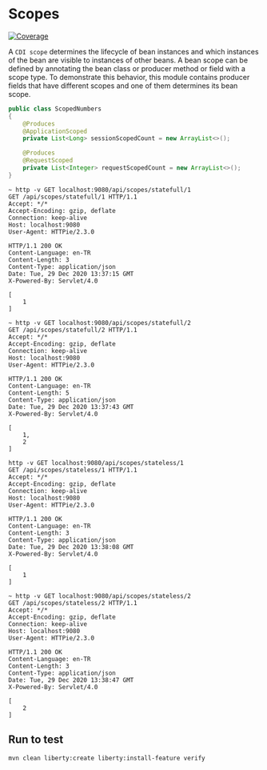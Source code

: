 # Scopes
[![Coverage](https://sonarcloud.io/api/project_badges/measure?project=org.jugistanbul%3Ascopes&metric=coverage)](https://sonarcloud.io/dashboard?id=org.jugistanbul%3Ascopes)

A `CDI scope` determines the lifecycle of bean instances and which instances of the bean are visible to instances of other beans. A bean scope can be defined by annotating the bean class or producer method or field with a scope type. To demonstrate this behavior, this module contains producer fields that have different scopes and one of them determines its bean scope.

```java
public class ScopedNumbers
{
    @Produces
    @ApplicationScoped
    private List<Long> sessionScopedCount = new ArrayList<>();

    @Produces
    @RequestScoped
    private List<Integer> requestScopedCount = new ArrayList<>();
}
```

```shell script
~ http -v GET localhost:9080/api/scopes/statefull/1
GET /api/scopes/statefull/1 HTTP/1.1
Accept: */*
Accept-Encoding: gzip, deflate
Connection: keep-alive
Host: localhost:9080
User-Agent: HTTPie/2.3.0

HTTP/1.1 200 OK
Content-Language: en-TR
Content-Length: 3
Content-Type: application/json
Date: Tue, 29 Dec 2020 13:37:15 GMT
X-Powered-By: Servlet/4.0

[
    1
]

~ http -v GET localhost:9080/api/scopes/statefull/2
GET /api/scopes/statefull/2 HTTP/1.1
Accept: */*
Accept-Encoding: gzip, deflate
Connection: keep-alive
Host: localhost:9080
User-Agent: HTTPie/2.3.0

HTTP/1.1 200 OK
Content-Language: en-TR
Content-Length: 5
Content-Type: application/json
Date: Tue, 29 Dec 2020 13:37:43 GMT
X-Powered-By: Servlet/4.0

[
    1,
    2
]

http -v GET localhost:9080/api/scopes/stateless/1
GET /api/scopes/stateless/1 HTTP/1.1
Accept: */*
Accept-Encoding: gzip, deflate
Connection: keep-alive
Host: localhost:9080
User-Agent: HTTPie/2.3.0

HTTP/1.1 200 OK
Content-Language: en-TR
Content-Length: 3
Content-Type: application/json
Date: Tue, 29 Dec 2020 13:38:08 GMT
X-Powered-By: Servlet/4.0

[
    1
]

~ http -v GET localhost:9080/api/scopes/stateless/2
GET /api/scopes/stateless/2 HTTP/1.1
Accept: */*
Accept-Encoding: gzip, deflate
Connection: keep-alive
Host: localhost:9080
User-Agent: HTTPie/2.3.0

HTTP/1.1 200 OK
Content-Language: en-TR
Content-Length: 3
Content-Type: application/json
Date: Tue, 29 Dec 2020 13:38:47 GMT
X-Powered-By: Servlet/4.0

[
    2
]
```

## Run to test
```shell
mvn clean liberty:create liberty:install-feature verify
```